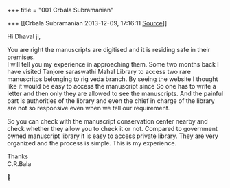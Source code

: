 +++
title = "001 Crbala Subramanian"

+++
[[Crbala Subramanian	2013-12-09, 17:16:11 [Source](https://groups.google.com/g/samskrita/c/6udhSOIW23s)]]



Hi Dhaval ji,  
  
You are right the manuscripts are digitised and it is residing safe in their premises.  
I will tell you my experience in approaching them. Some two months back I have visited Tanjore saraswathi Mahal Library to access two rare manuscritps belonging to rig veda branch. By seeing the website I thought like it would be easy to access the manuscript since So one has to write a letter and then only they are allowed to see the manuscripts. And the painful part is authorities of the library and even the chief in charge of the library are not so responsive even when we tell our requirement.  
  
So you can check with the manuscript conservation center nearby and check whether they allow you to check it or not. Compared to government owned manuscript library it is easy to access private library. They are very organized and the process is simple. This is my experience.  
  
  
Thanks  
C.R.Bala



